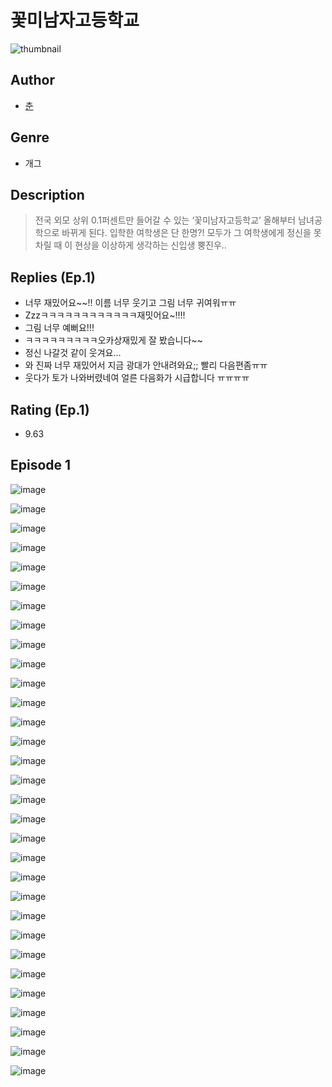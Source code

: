 # 꽃미남자고등학교
![thumbnail](https://image-comic.pstatic.net/user_contents_data/challenge_comic/2023/05/24/367056/upload_7149572372758159921_480x623.jpeg)

## Author
- [춘](https://comic.naver.com/artistTitle?id=367056)

## Genre
- 개그

## Description
> 전국 외모 상위 0.1퍼센트만 들어갈 수 있는 ‘꽃미남자고등학교’ 올해부터 남녀공학으로 바뀌게 된다. 입학한 여학생은 단 한명?! 모두가 그 여학생에게 정신을 못차릴 때 이 현상을 이상하게 생각하는 신입생 뿡진우..

## Replies (Ep.1)
- 너무 재밌어요~~!! 이름 너무 웃기고 그림 너무 귀여워ㅠㅠ
- Zzzㅋㅋㅋㅋㅋㅋㅋㅋㅋㅋㅋㅋ재밋어요~!!!!
- 그림 너무 예뻐요!!!
- ㅋㅋㅋㅋㅋㅋㅋㅋㅋ오카상재밌게 잘 봤습니다~~
- 정신 나갈것 같이 웃겨요...
- 와 진짜 너무 재밌어서 지금 광대가 안내려와요;; 빨리 다음편좀ㅠㅠ
- 웃다가 토가 나와버렸네여 얼른 다음화가 시급합니다 ㅠㅠㅠㅠ

## Rating (Ep.1)
- 9.63

## Episode 1
![image](https://image-comic.pstatic.net/user_contents_data/challenge_comic/2023/05/24/367056/upload_3978755655400240996.jpeg)

![image](https://image-comic.pstatic.net/user_contents_data/challenge_comic/2023/05/24/367056/upload_3847539066721755492.jpeg)

![image](https://image-comic.pstatic.net/user_contents_data/challenge_comic/2023/05/24/367056/upload_7364571975146234676.jpeg)

![image](https://image-comic.pstatic.net/user_contents_data/challenge_comic/2023/05/24/367056/upload_3472947342816469557.jpeg)

![image](https://image-comic.pstatic.net/user_contents_data/challenge_comic/2023/05/24/367056/upload_4135259058182764130.jpeg)

![image](https://image-comic.pstatic.net/user_contents_data/challenge_comic/2023/05/24/367056/upload_7364574174233835362.jpeg)

![image](https://image-comic.pstatic.net/user_contents_data/challenge_comic/2023/05/24/367056/upload_7077462005654894648.jpeg)

![image](https://image-comic.pstatic.net/user_contents_data/challenge_comic/2023/05/24/367056/upload_4049689776204886118.jpeg)

![image](https://image-comic.pstatic.net/user_contents_data/challenge_comic/2023/05/24/367056/upload_7075827049041257526.jpeg)

![image](https://image-comic.pstatic.net/user_contents_data/challenge_comic/2023/05/24/367056/upload_4121130540008353840.jpeg)

![image](https://image-comic.pstatic.net/user_contents_data/challenge_comic/2023/05/24/367056/upload_4063199467105510245.jpeg)

![image](https://image-comic.pstatic.net/user_contents_data/challenge_comic/2023/05/24/367056/upload_3689348814842389349.jpeg)

![image](https://image-comic.pstatic.net/user_contents_data/challenge_comic/2023/05/24/367056/upload_7162193700223923256.jpeg)

![image](https://image-comic.pstatic.net/user_contents_data/challenge_comic/2023/05/24/367056/upload_7305736227489528116.jpeg)

![image](https://image-comic.pstatic.net/user_contents_data/challenge_comic/2023/05/24/367056/upload_3904673899127125305.jpeg)

![image](https://image-comic.pstatic.net/user_contents_data/challenge_comic/2023/05/24/367056/upload_4134643538718963766.jpeg)

![image](https://image-comic.pstatic.net/user_contents_data/challenge_comic/2023/05/24/367056/upload_4050763802318223415.jpeg)

![image](https://image-comic.pstatic.net/user_contents_data/challenge_comic/2023/05/24/367056/upload_7292843144497017395.jpeg)

![image](https://image-comic.pstatic.net/user_contents_data/challenge_comic/2023/05/24/367056/upload_7016947295085146423.jpeg)

![image](https://image-comic.pstatic.net/user_contents_data/challenge_comic/2023/05/24/367056/upload_3630522958431140145.jpeg)

![image](https://image-comic.pstatic.net/user_contents_data/challenge_comic/2023/05/24/367056/upload_4134643533638492471.jpeg)

![image](https://image-comic.pstatic.net/user_contents_data/challenge_comic/2023/05/24/367056/upload_3991653141592564578.jpeg)

![image](https://image-comic.pstatic.net/user_contents_data/challenge_comic/2023/05/24/367056/upload_3689403778210215732.jpeg)

![image](https://image-comic.pstatic.net/user_contents_data/challenge_comic/2023/05/24/367056/upload_7305460255107015731.jpeg)

![image](https://image-comic.pstatic.net/user_contents_data/challenge_comic/2023/05/24/367056/upload_7076341624710783330.jpeg)

![image](https://image-comic.pstatic.net/user_contents_data/challenge_comic/2023/05/24/367056/upload_3544396010117948262.jpeg)

![image](https://image-comic.pstatic.net/user_contents_data/challenge_comic/2023/05/24/367056/upload_7292563859198665521.jpeg)

![image](https://image-comic.pstatic.net/user_contents_data/challenge_comic/2023/05/24/367056/upload_3689068426425741616.jpeg)

![image](https://image-comic.pstatic.net/user_contents_data/challenge_comic/2023/05/24/367056/upload_3690808077162144866.jpeg)

![image](https://image-comic.pstatic.net/user_contents_data/challenge_comic/2023/05/24/367056/upload_4135770533070975074.jpeg)

![image](https://image-comic.pstatic.net/user_contents_data/challenge_comic/2023/05/24/367056/upload_3617293411140449377.jpeg)
